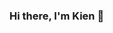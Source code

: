 ### Hi there, I'm Kien 👋

<!--
**KIenVu41/KienVu41** is a ✨ _special_ ✨ repository because its `README.md` (this file) appears on your GitHub profile.



- 🔭 I’m currently studying at ACT 
- 🌱 I’m currently learning Java
- 🤔 I’m looking for help with JS
- ⚡ Fun fact: When I was a kid, I wanted to be a footballer!!


